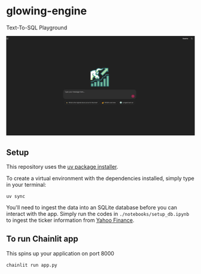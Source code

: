 # glowing-engine
Text-To-SQL Playground

[![Watch the video](https://raw.githubusercontent.com/tituslhy/glowing-engine/main/images/bullrun_thumbnail.png)](https://raw.githubusercontent.com/tituslhy/glowing-engine/main/media/bullrun_app.mp4)

## Setup
This repository uses the [uv package installer](https://docs.astral.sh/uv/pip/packages/). 

To create a virtual environment with the dependencies installed, simply type in your terminal:
```
uv sync
```

You'll need to ingest the data into an SQLite database before you can interact with the app. Simply run the codes in `./notebooks/setup_db.ipynb` to ingest the ticker information from [Yahoo Finance](https://github.com/ranaroussi/yfinance).

## To run Chainlit app
This spins up your application on port 8000
```
chainlit run app.py
```
